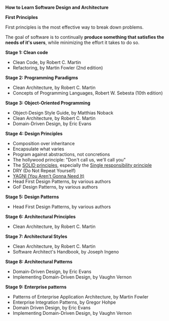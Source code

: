 **How to Learn Software Design and Architecture**

**First Principles**

First principles is the most effective way to break down problems.

The goal of software is to continually **produce something that satisfies the needs of it's users**, while minimizing the effort it takes to do so.

**Stage 1: Clean code**

* Clean Code, by Robert C. Martin
* Refactoring, by Martin Fowler (2nd edition)

**Stage 2: Programming Paradigms**

* Clean Architecture, by Robert C. Martin
* Concepts of Programming Languages, Robert W. Sebesta (10th edition)

**Stage 3: Object-Oriented Programming**

* Object-Design Style Guide, by Matthias Noback
* Clean Architecture, by Robert C. Martin
* Domain-Driven Design, by Eric Evans

**Stage 4: Design Principles**

* Composition over inheritance
* Encapsulate what varies
* Program against abstractions, not concretions
* The hollywood principle: "Don't call us, we'll call you"
* The [SOLID principles](https://khalilstemmler.com/articles/solid-principles/solid-typescript/), especially the [Single responsibility principle](https://khalilstemmler.com/articles/solid-principles/single-responsibility/)
* DRY (Do Not Repeat Yourself)
* [YAGNI (You Aren't Gonna Need It)](https://khalilstemmler.com/wiki/yagni/)
* Head First Design Patterns, by various authors
* GoF Design Patterns, by various authors

**Stage 5: Design Patterns**

* Head First Design Patterns, by various authors

**Stage 6: Architectural Principles**

* Clean Architecture, by Robert C. Martin

**Stage 7: Architectural Styles**

* Clean Architecture, by Robert C. Martin
* Software Architect's Handbook, by Joseph Ingeno

**Stage 8: Architectural Patterns**

* Domain-Driven Design, by Eric Evans
* Implementing Domain-Driven Design, by Vaughn Vernon

**Stage 9: Enterprise patterns**

* Patterns of Enterprise Application Architecture, by Martin Fowler
* Enterprise Integration Patterns, by Gregor Hohpe
* Domain Driven Design, by Eric Evans
* Implementing Domain-Driven Design, by Vaughn Vernon